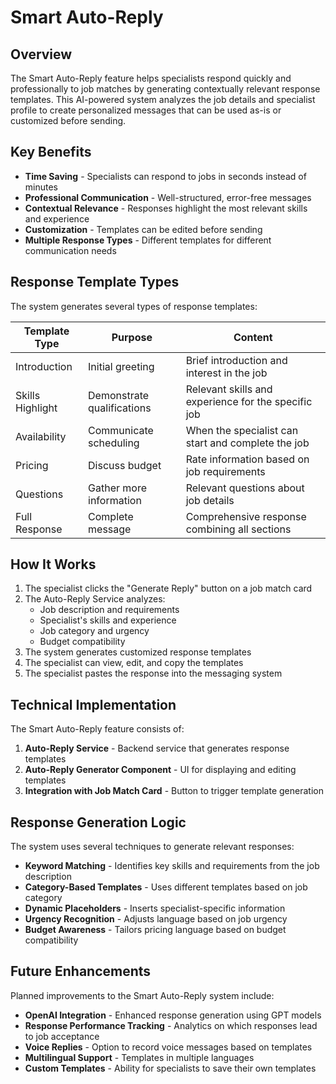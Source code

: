 # Smart Auto-Reply

## Overview

The Smart Auto-Reply feature helps specialists respond quickly and professionally to job matches by generating contextually relevant response templates. This AI-powered system analyzes the job details and specialist profile to create personalized messages that can be used as-is or customized before sending.

## Key Benefits

- **Time Saving** - Specialists can respond to jobs in seconds instead of minutes
- **Professional Communication** - Well-structured, error-free messages
- **Contextual Relevance** - Responses highlight the most relevant skills and experience
- **Customization** - Templates can be edited before sending
- **Multiple Response Types** - Different templates for different communication needs

## Response Template Types

The system generates several types of response templates:

| Template Type | Purpose | Content |
|---------------|---------|---------|
| Introduction | Initial greeting | Brief introduction and interest in the job |
| Skills Highlight | Demonstrate qualifications | Relevant skills and experience for the specific job |
| Availability | Communicate scheduling | When the specialist can start and complete the job |
| Pricing | Discuss budget | Rate information based on job requirements |
| Questions | Gather more information | Relevant questions about job details |
| Full Response | Complete message | Comprehensive response combining all sections |

## How It Works

1. The specialist clicks the "Generate Reply" button on a job match card
2. The Auto-Reply Service analyzes:
   - Job description and requirements
   - Specialist's skills and experience
   - Job category and urgency
   - Budget compatibility
3. The system generates customized response templates
4. The specialist can view, edit, and copy the templates
5. The specialist pastes the response into the messaging system

## Technical Implementation

The Smart Auto-Reply feature consists of:

1. **Auto-Reply Service** - Backend service that generates response templates
2. **Auto-Reply Generator Component** - UI for displaying and editing templates
3. **Integration with Job Match Card** - Button to trigger template generation

## Response Generation Logic

The system uses several techniques to generate relevant responses:

- **Keyword Matching** - Identifies key skills and requirements from the job description
- **Category-Based Templates** - Uses different templates based on job category
- **Dynamic Placeholders** - Inserts specialist-specific information
- **Urgency Recognition** - Adjusts language based on job urgency
- **Budget Awareness** - Tailors pricing language based on budget compatibility

## Future Enhancements

Planned improvements to the Smart Auto-Reply system include:

- **OpenAI Integration** - Enhanced response generation using GPT models
- **Response Performance Tracking** - Analytics on which responses lead to job acceptance
- **Voice Replies** - Option to record voice messages based on templates
- **Multilingual Support** - Templates in multiple languages
- **Custom Templates** - Ability for specialists to save their own templates
